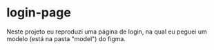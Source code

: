 # login-page

Neste projeto eu reproduzi uma página de login, na qual eu peguei um modelo (está na pasta "model") do figma.
